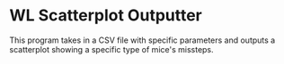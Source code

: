 # WL Scatterplot Outputter
This program takes in a CSV file with specific parameters
and outputs a scatterplot showing a specific type of mice's 
missteps.